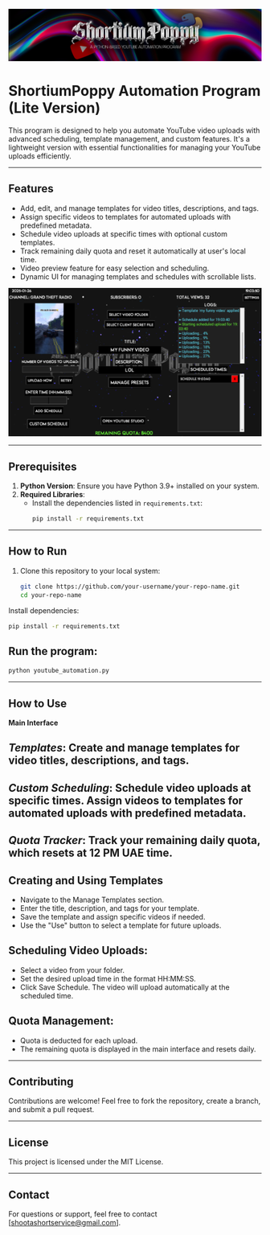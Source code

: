 ![Banner](images/banner.png)
# ShortiumPoppy Automation Program (Lite Version)

This program is designed to help you automate YouTube video uploads with advanced scheduling, template management, and custom features. It's a lightweight version with essential functionalities for managing your YouTube uploads efficiently.

---

## **Features**
- Add, edit, and manage templates for video titles, descriptions, and tags.
- Assign specific videos to templates for automated uploads with predefined metadata.
- Schedule video uploads at specific times with optional custom templates.
- Track remaining daily quota and reset it automatically at user's local time.
- Video preview feature for easy selection and scheduling.
- Dynamic UI for managing templates and schedules with scrollable lists.

![Main](images/main.png)

---

## **Prerequisites**
1. **Python Version**: Ensure you have Python 3.9+ installed on your system.
2. **Required Libraries**:
   - Install the dependencies listed in `requirements.txt`:
     ```bash
     pip install -r requirements.txt
     ```

---

## **How to Run**
1. Clone this repository to your local system:
   ```bash
   git clone https://github.com/your-username/your-repo-name.git
   cd your-repo-name


Install dependencies:

   ```bash
   pip install -r requirements.txt
```

## **Run the program:**
   ```bash
python youtube_automation.py
```

---

## **How to Use**

**Main Interface**
## *Templates*: Create and manage templates for video titles, descriptions, and tags.
## *Custom Scheduling*: Schedule video uploads at specific times. Assign videos to templates for automated uploads with predefined metadata.
## *Quota Tracker*: Track your remaining daily quota, which resets at 12 PM UAE time.
## **Creating and Using Templates**
- Navigate to the Manage Templates section.
- Enter the title, description, and tags for your template.
- Save the template and assign specific videos if needed.
- Use the "Use" button to select a template for future uploads.
## **Scheduling Video Uploads:**
- Select a video from your folder.
- Set the desired upload time in the format HH:MM:SS.
- Click Save Schedule. The video will upload automatically at the scheduled time.
## **Quota Management:**
- Quota is deducted for each upload.
- The remaining quota is displayed in the main interface and resets daily.


---

## **Contributing**
Contributions are welcome! Feel free to fork the repository, create a branch, and submit a pull request.

---

## **License**
This project is licensed under the MIT License.

---

## **Contact**
For questions or support, feel free to contact [shootashortservice@gmail.com].

